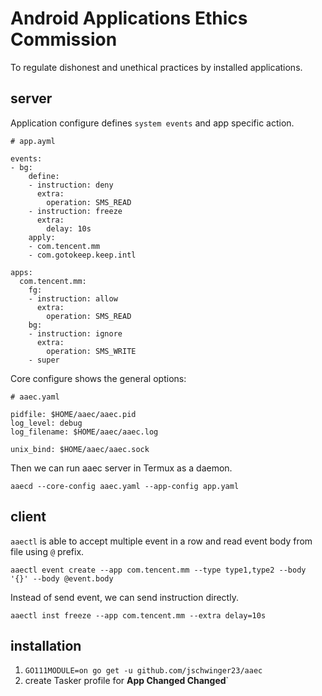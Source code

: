 # Android Applications Ethics Commission

To regulate dishonest and unethical practices by installed applications.

## server

Application configure defines `system events` and app specific action.

```
# app.ayml

events:
- bg:
    define:
    - instruction: deny
      extra:
        operation: SMS_READ
    - instruction: freeze
      extra:
        delay: 10s
    apply:
    - com.tencent.mm
    - com.gotokeep.keep.intl

apps:
  com.tencent.mm:
    fg:
    - instruction: allow
      extra:
        operation: SMS_READ
    bg:
    - instruction: ignore
      extra:
        operation: SMS_WRITE
    - super
```

Core configure shows the general options:

```
# aaec.yaml

pidfile: $HOME/aaec/aaec.pid
log_level: debug
log_filename: $HOME/aaec/aaec.log

unix_bind: $HOME/aaec/aaec.sock
```

Then we can run aaec server in Termux as a daemon.

```
aaecd --core-config aaec.yaml --app-config app.yaml
```

## client

`aaectl` is able to accept multiple event in a row and read event body from file using `@` prefix.

```
aaectl event create --app com.tencent.mm --type type1,type2 --body '{}' --body @event.body
```

Instead of send event, we can send instruction directly.

```
aaectl inst freeze --app com.tencent.mm --extra delay=10s
```

## installation

1. `GO111MODULE=on go get -u github.com/jschwinger23/aaec`
2. create Tasker profile for __App Changed Changed__`
